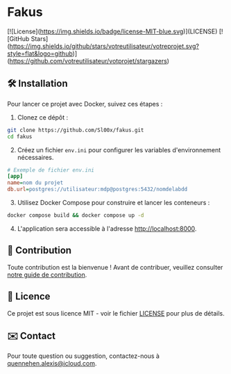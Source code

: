# Fakus

\[!\[License](https://img.shields.io/badge/license-MIT-blue.svg)\](LICENSE)
\[!\[GitHub Stars](https://img.shields.io/github/stars/votreutilisateur/votreprojet.svg?style=flat&logo=github)\](https://github.com/votreutilisateur/votprojet/stargazers)

## 🛠 Installation

Pour lancer ce projet avec Docker, suivez ces étapes :

1. Clonez ce dépôt :

```bash
git clone https://github.com/Sl00x/fakus.git
cd fakus
```

2. Créez un fichier `env.ini` pour configurer les variables d'environnement nécessaires.

```ini
# Exemple de fichier env.ini
[app]
name=nom du projet
db.url=postgres://utilisateur:mdp@postgres:5432/nomdelabdd
```

3. Utilisez Docker Compose pour construire et lancer les conteneurs :

```bash
docker compose build && docker compose up -d
```

4. L'application sera accessible à l'adresse [http://localhost:8000](http://localhost:8000).

## 🤝 Contribution

Toute contribution est la bienvenue ! Avant de contribuer, veuillez consulter [notre guide de contribution](CONTRIBUTING.md).

## 📝 Licence

Ce projet est sous licence MIT - voir le fichier [LICENSE](LICENSE) pour plus de détails.

## ✉️ Contact

Pour toute question ou suggestion, contactez-nous à [quennehen.alexis@icloud.com](mailto:quennehen.alexis@icloud.com).
